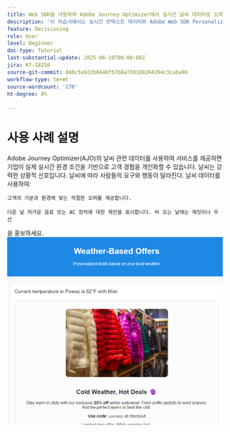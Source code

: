 ```yaml
---
title: Web SDK을 사용하여 Adobe Journey Optimizer에서 실시간 날씨 데이터로 오퍼 개인화
description: '이 자습서에서는 실시간 컨텍스트 데이터와 Adobe Web SDK Personalization API를 사용하여 Adobe Journey Optimizer에서 동적 날씨 인식 오퍼를 제공하는 방법을 보여줍니다. 웹 사이트의 날씨 속성(예: 온도 및 조건)을 Adobe Experience Platform에 전달하고, 이벤트 스키마에 매핑하며, 의사 결정 규칙 및 등급 공식에 사용하여 페이지 로드 시 오퍼를 개인화하는 방법을 알아봅니다. 실시간 환경 컨텍스트를 통해 디지털 경험을 향상하고자 하는 마케터와 개발자에게 이상적입니다.'
feature: Decisioning
role: User
level: Beginner
doc-type: Tutorial
last-substantial-update: 2025-06-10T00:00:00Z
jira: KT-18258
source-git-commit: d46c5a922b8448f57b8a730188284294c3caba96
workflow-type: tm+mt
source-wordcount: '170'
ht-degree: 0%

---
```


# 사용 사례 설명

Adobe Journey Optimizer(AJO)의 날씨 관련 데이터를 사용하여 서비스를 제공하면 기업이 실제 실시간 환경 조건을 기반으로 고객 경험을 개인화할 수 있습니다. 날씨는 강력한 상황적 신호입니다. 날씨에 따라 사람들의 요구와 행동이 달라진다. 날씨 데이터를 사용하여:

    고객의 기분과 환경에 맞는 적절한 오퍼를 제공합니다.
    
    더운 날 차가운 음료 또는 AC 장치에 대한 제안을 표시합니다. 비 오는 날에는 재킷이나 우산 
을 홍보하세요.
![날씨 오퍼](assets/offers-use-case.png)